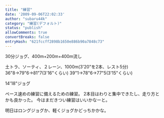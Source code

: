 ```yaml
---
title: "練習"
date: '2009-09-06T22:02:33'
author: "subaru44k"
category: "練習(デフォルト)"
status: "publish"
allowComments: true
convertBreaks: false
entryHash: "621fccff2898b1650e886b90a7848c73"
---
```

30分ジョグ、400m+200m+400m流し

土トラ、ソーティ、２レーン、1000m(3'20"を2本、レスト5分)
36"8→79"6→81"7(3'16"くらい)
39"1→78"6→77"5(3'15"くらい)

14'18"ジョグ

ペース速めの練習に備えるための練習。
2本目はわりと集中できたし、走り方とかも良かった。
今はまだきつい練習はいいかなーと。

明日はロングジョグか、軽くジョグかどっちかかな。
